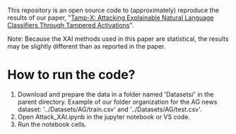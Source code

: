 This repository is an open source code to (approximately) reproduce the results of our paper, "[Tamp-X: Attacking Explainable Natural Language Classifiers Through Tampered Activations](https://www.sciencedirect.com/science/article/pii/S0167404822001857)".

Note: Because the XAI methods used in this paper are statistical, the results may be slightly different than as reported in the paper.

# How to run the code?
1. Download and prepare the data in a folder named 'Datasets/' in the parent directory. Example of our folder organization for the AG news dataset: '../Datasets/AG/train.csv' and '../Datasets/AG/test.csv'.
2. Open Attack_XAI.ipynb in the jupyter notebook or VS code.
3. Run the notebook cells.
